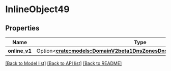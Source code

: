 # InlineObject49

## Properties

Name | Type | Description | Notes
------------ | ------------- | ------------- | -------------
**online_v1** | Option<[**crate::models::DomainV2beta1DnsZonesDnsZoneImportProviderOnlineV1**](_domain_v2beta1_dns_zones__dns_zone__import_provider_online_v1.md)> |  | [optional]

[[Back to Model list]](../README.md#documentation-for-models) [[Back to API list]](../README.md#documentation-for-api-endpoints) [[Back to README]](../README.md)


